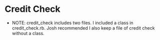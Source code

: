 # Credit Check

* NOTE: credit_check includes two files. I included a class in credit_check.rb. Josh recommended I also keep a file of credit check without a class.